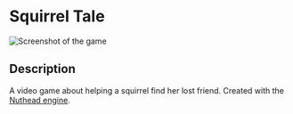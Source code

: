 # Squirrel Tale

![Screenshot of the game](doc/screenshot.png)

## Description

A video game about helping a squirrel find her lost friend. Created with the
[Nuthead engine](https://github.com/lunakurame/nuthead).
